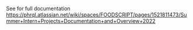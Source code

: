 See for full documentation https://phrql.atlassian.net/wiki/spaces/FOODSCRIPT/pages/1521811473/Summer+Intern+Projects+Documentation+and+Overview+2022
